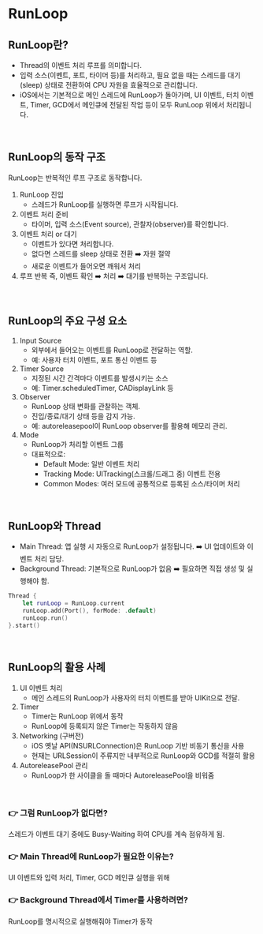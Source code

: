 # RunLoop

## RunLoop란?
- Thread의 이벤트 처리 루프를 의미합니다.
- 입력 소스(이벤트, 포트, 타이머 등)를 처리하고, 필요 없을 때는 스레드를 대기(sleep) 상태로 전환하여 CPU 자원을 효율적으로 관리합니다.
- iOS에서는 기본적으로 메인 스레드에 RunLoop가 돌아가며, UI 이벤트, 터치 이벤트, Timer, GCD에서 메인큐에 전달된 작업 등이 모두 RunLoop 위에서 처리됩니다.

</br>

## RunLoop의 동작 구조
RunLoop는 반복적인 루프 구조로 동작합니다.
1. RunLoop 진입
    - 스레드가 RunLoop를 실행하면 루프가 시작됩니다.
2. 이벤트 처리 준비
    - 타이머, 입력 소스(Event source), 관찰자(observer)를 확인합니다.
3. 이벤트 처리 or 대기
    - 이벤트가 있다면 처리합니다.
    - 없다면 스레드를 sleep 상태로 전환 ➡️ 자원 절약
    - 새로운 이벤트가 들어오면 깨워서 처리
4. 루프 반복
즉, 이벤트 확인 ➡️ 처리 ➡️ 대기를 반복하는 구조입니다.

</br>

## RunLoop의 주요 구성 요소
1. Input Source
    - 외부에서 들어오는 이벤트를 RunLoop로 전달하는 역할.
    - 예: 사용자 터치 이벤트, 포트 통신 이벤트 등
2. Timer Source
    - 지정된 시간 간격마다 이벤트를 발생시키는 소스
    - 예: Timer.scheduledTimer, CADisplayLink 등
3. Observer
    - RunLoop 상태 변화를 관찰하는 객체.
    - 진입/종료/대기 상태 등을 감지 가능.
    - 예: autoreleasepool이 RunLoop observer를 활용해 메모리 관리.
4. Mode
    - RunLoop가 처리할 이벤트 그룹
    - 대표적으로:  
        - Default Mode: 일반 이벤트 처리
        - Tracking Mode: UITracking(스크롤/드래그 중) 이벤트 전용
        - Common Modes: 여러 모드에 공통적으로 등록된 소스/타이머 처리

</br>

## RunLoop와 Thread
- Main Thread: 앱 실행 시 자동으로 RunLoop가 설정됩니다. ➡️ UI 업데이트와 이벤트 처리 담당.
- Background Thread: 기본적으로 RunLoop가 없음 ➡️ 필요하면 직접 생성 및 실행해야 함.
```swift
Thread {
    let runLoop = RunLoop.current
    runLoop.add(Port(), forMode: .default)
    runLoop.run()
}.start()
```

</br>

## RunLoop의 활용 사례
1. UI 이벤트 처리
    - 메인 스레드의 RunLoop가 사용자의 터치 이벤트를 받아 UIKit으로 전달.
2. Timer
    - Timer는 RunLoop 위에서 동작
    - RunLoop에 등록되지 않은 Timer는 작동하지 않음
3. Networking (구버전)
    - iOS 옛날 API(NSURLConnection)은 RunLoop 기반 비동기 통신을 사용
    - 현재는 URLSession이 주류지만 내부적으로 RunLoop와 GCD를 적절히 활용
4. AutoreleasePool 관리
    - RunLoop가 한 사이클을 돌 때마다 AutoreleasePool을 비워줌

</br>

### 👉 그럼 RunLoop가 없다면?
스레드가 이벤트 대기 중에도 Busy-Waiting 하여 CPU를 계속 점유하게 됨.

### 👉 Main Thread에 RunLoop가 필요한 이유는?
UI 이벤트와 입력 처리, Timer, GCD 메인큐 실행을 위해

### 👉 Background Thread에서 Timer를 사용하려면?
RunLoop를 명시적으로 실행해줘야 Timer가 동작